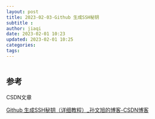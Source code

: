 ```yaml
---
layout: post
title: 2023-02-03-Github 生成SSH秘钥
subtitle :
author: jiaqi
date: 2023-02-01 10:23
updated: 2023-02-01 10:25
categories: 
tags:
---
```

```toc
```

## 参考
CSDN文章

[Github 生成SSH秘钥（详细教程）_孙文旭的博客-CSDN博客](https://blog.csdn.net/qq_35495339/article/details/92847819)